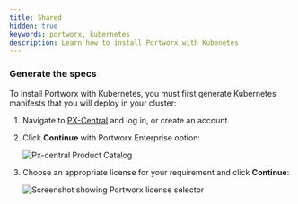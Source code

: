 ```yaml
---
title: Shared
hidden: true
keywords: portworx, kubernetes
description: Learn how to install Portworx with Kubenetes
---
```

### Generate the specs

To install Portworx with Kubernetes, you must first generate Kubernetes manifests that you will deploy in your cluster:

1. Navigate to <a href="https://central.portworx.com" target="tab">PX-Central</a> and log in, or create an account.

2. Click **Continue** with Portworx Enterprise option:

    ![Px-central Product Catalog](/img/pxcentral-install.png)

3. Choose an appropriate license for your requirement and click **Continue**:

    ![Screenshot showing Portworx license selector](/img/pxcentral-license.png)
